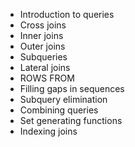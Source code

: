 - Introduction to queries
- Cross joins
- Inner joins
- Outer joins
- Subqueries
- Lateral joins
- ROWS FROM
- Filling gaps in sequences
- Subquery elimination
- Combining queries
- Set generating functions
- Indexing joins